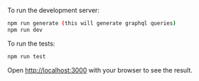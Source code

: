 To run the development server:

```bash
npm run generate (this will generate graphql queries)
npm run dev
```

To run the tests:

```bash
npm run test
```

Open [http://localhost:3000](http://localhost:3000) with your browser to see the result.
